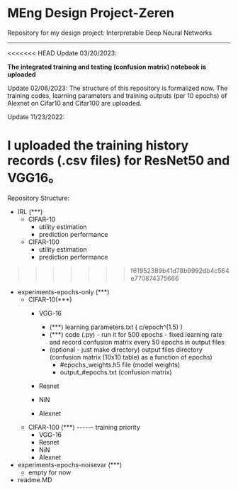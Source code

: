 # MEng Design Project-Zeren
 Repository for my design project: Interpretable Deep Neural Networks

----------------------------------------------------------
<<<<<<< HEAD
Update 03/20/2023:

**The integrated training and testing (confusion matrix) notebook is uploaded** 


Update 02/06/2023:
The structure of this repository is formalized now. 
The training codes, learning parameters and training outputs (per 10 epochs) of Alexnet on Cifar10 and Cifar100 are uploaded.

Update 11/23/2022:

I uploaded the training history records (.csv files) for ResNet50 and VGG16。
=======
Repository Structure:
- IRL (***)
	- CIFAR-10
		- utility estimation
		- prediction performance
	- CIFAR-100
		- utility estimation
		- prediction performance
>>>>>>> f61952389b41d78b9992db4c564e770874375666

- experiments-epochs-only (***)
	- CIFAR-10(***)
		- VGG-16
			- (***) learning parameters.txt (   c/epoch^(1.5)  )
			- (***) code (.py) - run it for 500 epochs - fixed learning rate and record confusion matrix every 50 epochs in output files
			- (optional - just make directory) output files directory (confusion matrix (10x10 table) as a function of epochs)
				- #epochs_weights.h5 file (model weights)
				-  output_#epochs.txt (confusion matrix)

		- Resnet
		- NiN
		- Alexnet
	- CIFAR-100 (***)   ------ training priority
		- VGG-16
		- Resnet
		- NiN
		- Alexnet
- experiments-epochs-noisevar (***)
	- empty for now
- readme.MD
